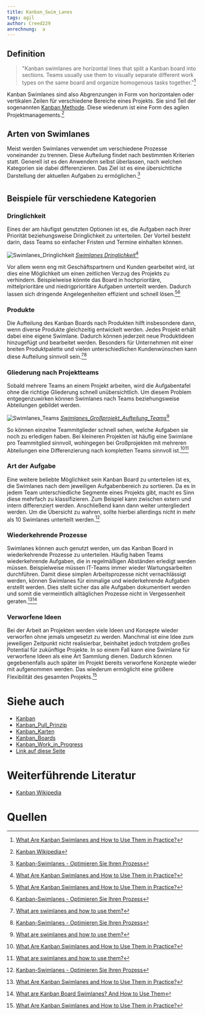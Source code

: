 ```yaml
---
title: Kanban_Swim_Lanes
tags: agil 
author: Creed229
anrechnung:  a
---
```


## Definition

> "Kanban swimlanes are horizontal lines that split a Kanban board into sections. Teams usually use them to visually separate different work types on the same board and organize homogenous tasks together."[^1]

Kanban Swimlanes sind also Abgrenzungen in Form von horizontalen oder vertikalen Zeilen für verschiedene Bereiche eines Projekts. Sie sind Teil der sogenannten [Kanban Methode](https://de.wikipedia.org/wiki/Kanban). Diese wiederum ist eine Form des agilen Projektmanagements.[^2]  

## Arten von Swimlanes 

Meist werden Swimlanes verwendet um verschiedene Prozesse voneinander zu trennen. Diese Aufteilung findet nach bestimmten Kriterien statt.
Generell ist es den Anwendern selbst überlassen, nach welchen Kategorien sie dabei differenzieren. Das Ziel ist es eine übersichtliche Darstellung der aktuellen Aufgaben zu ermöglichen.[^3]
#
## Beispiele für verschiedene Kategorien



### **Dringlichkeit**
Eines der am häufigst genutzten Optionen ist es, die Aufgaben nach ihrer Priorität beziehungsweise Dringlichkeit zu unterteilen. Der Vorteil besteht darin, dass Teams so einfacher Fristen und Termine einhalten können. 

![Swimlanes_Dringlichkeit](https://kanbanize.com/wp-content/uploads/website-images/kanban-resources/support_kanban_board.png)
[*Swimlanes Dringlichkeit*](https://kanbanize.com/wp-content/uploads/website-images/kanban-resources/support_kanban_board.png)[^1]

Vor allem wenn eng mit Geschäftspartnern und Kunden gearbeitet wird, ist dies eine Möglichkeit um einen zeitlichen Verzug des Projekts zu verhindern. Beispielweise könnte das Board in hochprioritäre, mittelprioritäre und niedrigprioritäre Aufgaben unterteilt werden. Dadurch lassen sich dringende Angelegenheiten effizient und schnell lösen.[^1][^3]

### **Produkte**
Die Aufteilung des Kanban Boards nach Produkten hilft insbesondere dann, wenn diverse Produkte gleichzeitig entwickelt werden. Jedes Projekt erhält dabei eine eigene Swimlane. Dadurch können jederzeit neue Produktideen hinzugefügt und bearbeitet werden. Besonders für Unternehmen mit einer breiten Produktpalette und vielen unterschiedlichen Kundenwünschen kann diese Aufteilung sinnvoll sein.[^4][^3]

### **Gliederung nach Projektteams**
Sobald mehrere Teams an einem Projekt arbeiten, wird die Aufgabentafel ohne die richtige Gliederung schnell unübersichtlich. Um diesem Problem entgegenzuwirken können Swimlanes nach Teams beziehungsweise Abteilungen gebildet werden.

![Swimlanes_Teams](https://static.kanbantool.com/support/kanban-board/swimlane-per-team.png)
[*Swimlanes_Großprojekt_Aufteilung_Teams*](https://static.kanbantool.com/support/kanban-board/swimlane-per-team.png)[^4]

So können einzelne Teammitglieder schnell sehen, welche Aufgaben sie noch zu erledigen haben. Bei kleineren Projekten ist häufig eine Swimlane pro Teammitglied sinnvoll, wohingegen bei Großprojekten mit mehreren Abteilungen eine Differenzierung nach kompletten Teams sinnvoll ist.[^1][^4]


### **Art der Aufgabe**
Eine weitere beliebte Möglichkeit sein Kanban Board zu unterteilen ist es, die Swimlanes nach dem jeweiligen Aufgabenbereich zu sortieren. Da es in jedem Team  unterschiedliche Segmente eines Projekts gibt, macht es Sinn diese mehrfach zu klassifizieren. Zum Beispiel kann zwischen extern und intern differenziert werden. Anschließend kann dann weiter untergliedert werden. Um die Übersicht zu wahren, sollte hierbei allerdings nicht in mehr als 10 Swimlanes unterteilt werden.[^3]

### **Wiederkehrende Prozesse**
Swimlanes können auch genutzt werden, um das Kanban Board in wiederkehrende Prozesse zu unterteilen. Häufig haben Teams wiederkehrende Aufgaben, die in regelmäßigen Abständen erledigt werden müssen. Beispielweise müssen IT-Teams immer wieder Wartungsarbeiten durchführen. Damit diese simplen Arbeitsprozesse nicht vernachlässigt werden, können Swimlanes für einmalige und wiederkehrende Aufgaben erstellt werden. Dies stellt sicher das alle Aufgaben dokumentiert werden und somit die vermeintlich alltäglichen Prozesse nicht in Vergessenheit geraten.[^1][^5]

### **Verworfene Ideen**
Bei der Arbeit an Projekten werden viele Ideen und Konzepte wieder verworfen ohne jemals umgesetzt zu werden. Manchmal ist eine Idee zum jeweiligen Zeitpunkt nicht realisierbar, beinhaltet jedoch trotzdem großes Potential für zukünftige Projekte. In so einem Fall kann eine Swimlane für verworfene Ideen als eine Art Sammlung dienen. Dadurch können gegebenenfalls auch später im Projekt bereits verworfene Konzepte wieder mit aufgenommen werden. Das wiederum ermöglicht eine größere Flexibilität des gesamten Projekts.[^1]

#

# Siehe auch

* [Kanban](Kanban.md)
* [Kanban_Pull_Prinzip](Kanban_Pull_Prinzip.md)
* [Kanban_Karten](Kanban_Karten.md)
* [Kanban_Boards](Kanban_Boards.md)
* [Kanban_Work_in_Progress](Kanban_Work_in_Progress.md)
* [Link auf diese Seite](Kanban_Swim_Lanes.md)

# Weiterführende Literatur

* [Kanban Wikipedia](https://de.wikipedia.org/wiki/Kanban)



# Quellen

[^1]: [What Are Kanban Swimlanes and How to Use Them in Practice?](https://kanbanize.com/kanban-resources/kanban-software/kanban-swimlanes)

[^2]: [Kanban Wikipedia](https://de.wikipedia.org/wiki/Kanban)

[^3]: [Kanban-Swimlanes - Optimieren Sie Ihren Prozess](https://teamhood.com/de/kanban-ressourcen/kanban-swimlanes-fuer-sie/)

[^4]: [What are swimlanes and how to use them?](https://kanbantool.com/support/kanban-board/what-are-swimlanes)

[^5]:  [What are Kanban Board Swimlanes? And How to Use Them](https://blog.planview.com/what-are-kanban-board-swimlanes-and-how-to-use-them/)
